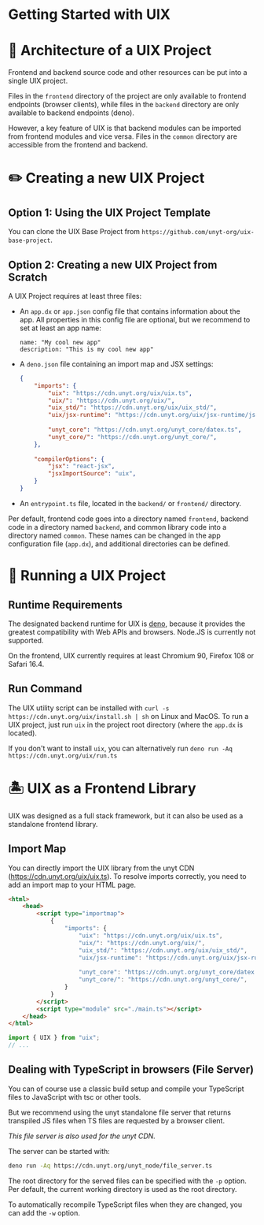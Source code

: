 # Getting Started with UIX

# 🧩 Architecture of a UIX Project
Frontend and backend source code and other resources can be put into a single UIX project.

Files in the `frontend` directory of the project are only available to frontend endpoints (browser clients), while files in the `backend` directory are only available to backend endpoints (deno).

However, a key feature of UIX is that backend modules can be imported from frontend modules and vice versa.
Files in the `common` directory are accessible from the frontend and backend.

# ✏️ Creating a new UIX Project

## Option 1: Using the UIX Project Template
You can clone the UIX Base Project from `https://github.com/unyt-org/uix-base-project`.

## Option 2: Creating a new UIX Project from Scratch

A UIX Project requires at least three files:

 *  An `app.dx` or `app.json` config file that contains information about the app.
	All properties in this config file are optional, but we recommend to set at least an app name:
	```datex
	name: "My cool new app"
	description: "This is my cool new app"
	```
 *	A `deno.json` file containing an import map and JSX settings:
 	```json
	{
		"imports": {
			"uix": "https://cdn.unyt.org/uix/uix.ts",
			"uix/": "https://cdn.unyt.org/uix/",
			"uix_std/": "https://cdn.unyt.org/uix/uix_std/",
			"uix/jsx-runtime": "https://cdn.unyt.org/uix/jsx-runtime/jsx.ts",
			
			"unyt_core": "https://cdn.unyt.org/unyt_core/datex.ts",
			"unyt_core/": "https://cdn.unyt.org/unyt_core/",
		},
		
		"compilerOptions": {
			"jsx": "react-jsx",
			"jsxImportSource": "uix",
		}
	}
	```
 *  An `entrypoint.ts` file, located in the `backend/` or `frontend/` directory.


Per default, frontend code goes into a directory named `frontend`, backend code in a directory named
`backend`, and common library code into a directory named `common`. These names can be changed in the app configuration file (`app.dx`), and additional directories can be defined.


# 🔌 Running a UIX Project

## Runtime Requirements
The designated backend runtime for UIX is [deno](https://deno.land/manual@v1.32.3/getting_started/installation), because it provides the greatest compatibility with Web APIs and browsers. Node.JS is currently not supported.

On the frontend, UIX currently requires at least Chromium 90, Firefox 108 or Safari 16.4.

## Run Command
The UIX utility script can be installed with `curl -s https://cdn.unyt.org/uix/install.sh | sh` on Linux and MacOS.
To run a UIX project, just run `uix` in the project root directory (where the `app.dx` is located).

If you don't want to install `uix`, you can alternatively run `deno run -Aq https://cdn.unyt.org/uix/run.ts`


# 🏝 UIX as a Frontend Library
UIX was designed as a full stack framework, but it can also be used as a standalone frontend library.

## Import Map
You can directly import the UIX library from the unyt CDN (https://cdn.unyt.org/uix/uix.ts).
To resolve imports correctly, you need to add an import map to your HTML page.

```html
<html>
	<head>
		<script type="importmap">
			{
				"imports": {
					"uix": "https://cdn.unyt.org/uix/uix.ts",
					"uix/": "https://cdn.unyt.org/uix/",
					"uix_std/": "https://cdn.unyt.org/uix/uix_std/",
					"uix/jsx-runtime": "https://cdn.unyt.org/uix/jsx-runtime/jsx.ts",
					
					"unyt_core": "https://cdn.unyt.org/unyt_core/datex.ts",
					"unyt_core/": "https://cdn.unyt.org/unyt_core/",
				}
			}
		</script>
		<script type="module" src="./main.ts"></script>
	</head>
</html>
```


```typescript
import { UIX } from "uix";
// ...
```

## Dealing with TypeScript in browsers (File Server)

You can of course use a classic build setup and compile your TypeScript files to JavaScript with tsc or other tools.

But we recommend using the unyt standalone file server that returns transpiled JS files when TS files are requested by a browser client.

*This file server is also used for the unyt CDN.*

The server can be started with:

```bash
deno run -Aq https://cdn.unyt.org/unyt_node/file_server.ts
```

The root directory for the served files can be specified with the `-p` option.
Per default, the current working directory is used as the root directory. 

To automatically recompile TypeScript files when they are changed, you can add the `-w` option.
